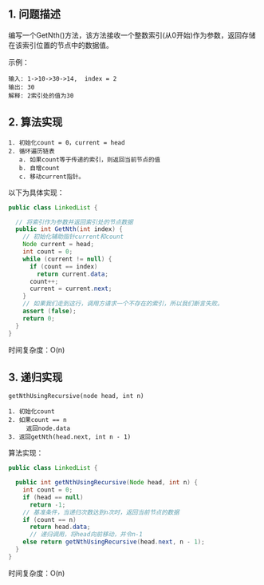 ## 1. 问题描述

编写一个GetNth()方法，该方法接收一个整数索引(从0开始)作为参数，返回存储在该索引位置的节点中的数据值。

示例：

```
输入: 1->10->30->14,  index = 2
输出: 30
解释: 2索引处的值为30
```

## 2. 算法实现

```
1. 初始化count = 0，current = head
2. 循环遍历链表
   a. 如果count等于传递的索引，则返回当前节点的值
   b. 自增count
   c. 移动current指针。
```

以下为具体实现：

```java
public class LinkedList {

  // 将索引作为参数并返回索引处的节点数据
  public int GetNth(int index) {
    // 初始化辅助指针current和count
    Node current = head;
    int count = 0;
    while (current != null) {
      if (count == index)
        return current.data;
      count++;
      current = current.next;
    }
    // 如果我们走到这行，调用方请求一个不存在的索引，所以我们断言失败。
    assert (false);
    return 0;
  }
}
```

时间复杂度：O(n)

## 3. 递归实现

```
getNthUsingRecursive(node head, int n)

1. 初始化count
2. 如果count == n
     返回node.data
3. 返回getNth(head.next, int n - 1)
```

算法实现：

```java
public class LinkedList {

  public int getNthUsingRecursive(Node head, int n) {
    int count = 0;
    if (head == null)
      return -1;
    // 基准条件，当递归次数达到n次时，返回当前节点的数据
    if (count == n)
      return head.data;
      // 递归调用，将head向前移动，并令n-1
    else return getNthUsingRecursive(head.next, n - 1);
  }
}
```

时间复杂度：O(n)